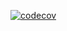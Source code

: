 [![codecov](https://codecov.io/gh/searchs/taskman/graph/badge.svg?token=MI1RH9CS1P)](https://codecov.io/gh/searchs/taskman)
